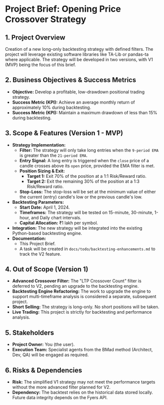 # Project Brief: Opening Price Crossover Strategy

## 1. Project Overview
Creation of a new long-only backtesting strategy with defined filters. The project will leverage existing software libraries like TA-Lib or pandas-ta where applicable. The strategy will be developed in two versions, with V1 (MVP) being the focus of this brief.

## 2. Business Objectives & Success Metrics
*   **Objective:** Develop a profitable, low-drawdown positional trading strategy.
*   **Success Metric (KPI):** Achieve an average monthly return of approximately 10% during backtesting.
*   **Success Metric (KPI):** Maintain a maximum drawdown of less than 15% during backtesting.

## 3. Scope & Features (Version 1 - MVP)
*   **Strategy Implementation:**
    *   **Filter:** The strategy will only take long entries when the `9-period EMA` is greater than the `21-period EMA`.
    *   **Entry Signal:** A long entry is triggered when the `close` price of a candle crosses above its `open` price, provided the EMA filter is met.
    *   **Position Sizing & Exit:**
        *   **Target 1:** Exit 70% of the position at a 1:1 Risk/Reward ratio.
        *   **Target 2:** Exit the remaining 30% of the position at a 1:3 Risk/Reward ratio.
    *   **Stop-Loss:** The stop-loss will be set at the minimum value of either the current (entry) candle's low or the previous candle's low.
*   **Backtesting Parameters:**
    *   **Start Date:** April 1, 2024.
    *   **Timeframes:** The strategy will be tested on 15-minute, 30-minute, 1-hour, and Daily chart intervals.
    *   **Capital Allocation:** ₹1 lakh per symbol.
*   **Integration:** The new strategy will be integrated into the existing Python-based backtesting engine.
*   **Documentation:**
    *   This Project Brief.
    *   A task will be created in `docs/todo/backtesting-enhancements.md` to track the V2 feature.

## 4. Out of Scope (Version 1)
*   **Advanced Crossover Filter:** The "LTP Crossover Count" filter is deferred to V2, pending an upgrade to the backtesting engine.
*   **Backtesting Engine Refactoring:** The work to upgrade the engine to support multi-timeframe analysis is considered a separate, subsequent project.
*   **Short Selling:** The strategy is long-only. No short positions will be taken.
*   **Live Trading:** This project is strictly for backtesting and performance analysis.

## 5. Stakeholders
*   **Project Owner:** You (the user).
*   **Execution Team:** Specialist agents from the BMad method (Architect, Dev, QA) will be engaged as required.

## 6. Risks & Dependencies
*   **Risk:** The simplified V1 strategy may not meet the performance targets without the more advanced filter planned for V2.
*   **Dependency:** The backtest relies on the historical data stored locally. Future data integrity depends on the Fyers API.
